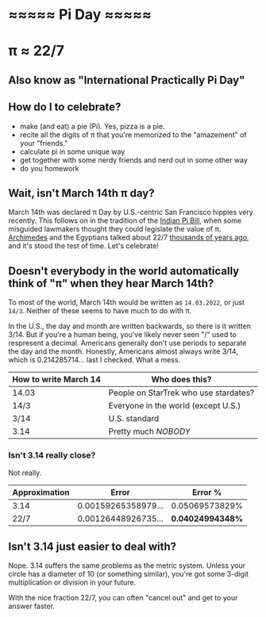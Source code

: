 # ≈≈≈≈≈ Pi Day ≈≈≈≈≈
# π ≈ 22/7

## Also know as "International Practically Pi  Day"

## How do I to celebrate?
- make (and eat) a pie (Pi). Yes, pizza is a pie.
- recite all the digits of π that you're memorized to the "amazement" of your "friends."
- calculate pi in some unique way
- get together with some nerdy friends and nerd out in some other way
- do you homework

## Wait, isn't March 14th π day?

March 14th was declared π Day by U.S.-centric San Francisco hippies very recently. This follows on
in the tradition of the [Indian Pi Bill](https://en.wikipedia.org/wiki/Indiana_Pi_Bill), when some misguided
lawmakers thought they could legislate the value of π. 
[Archimedes](https://en.wikipedia.org/wiki/Archimedes) and the Egyptians talked about 22/7 [thousands of years ago](https://en.wikipedia.org/wiki/Approximations_of_%CF%80), and it's stood the test of time. Let's celebrate!

## Doesn't everybody in the world automatically think of "π" when they hear March 14th? 

To most of the world, March 14th would be written as `14.03.2022`, or just `14/3`. Neither
of these seems to have much to do with π. 

In the U.S., the day and month are written backwards, so there is it written 3/14. But if you're a human being, you've likely never seen "/" used to respresent a decimal. Americans generally don't use periods to separate the day and the month.  Honestly, Americans almost always write 3/14, which is 0.214285714... last I checked. What a mess.

| How to write March 14  |  Who does this? |
|------------------------|---------------------------------|
| 14.03          |  People on StarTrek who use stardates?  |
| 14/3           |  Everyone in the world (except U.S.)    | 
| 3/14           |  U.S. standard                          | 
| 3.14           |  Pretty much *NOBODY*                     | 


### Isn't 3.14 really close?

Not really.

| Approximation  |  Error               | Error %        |
|----------------|----------------------|----------------|
| 3.14           |  0.00159265358979... | 0.05069573829% |
| 22/7           |  0.00126448926735... | **0.04024994348%** | 


## Isn't 3.14 just easier to deal with?

Nope. 3.14 suffers the same problems as the metric system. Unless your circle has a diameter of 10 (or something similar), you're got some 3-digit multiplication or division in your future. 

With the nice fraction 22/7, you can often "cancel out" and get to your answer faster. 
